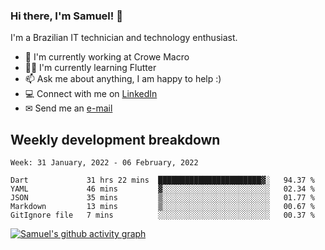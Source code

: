 ### Hi there, I'm Samuel! 👋

I'm a Brazilian IT technician and technology enthusiast.

- 🏢 I'm currently working at Crowe Macro
- 👨‍💻 I'm currently learning Flutter
- 📫 Ask me about anything, I am happy to help :)
- 💻 Connect with me on [LinkedIn](https://www.linkedin.com/in/samuel-s-marques/)
- ✉ Send me an [e-mail](mailto:samuel.s.marques@protonmail.com)

## Weekly development breakdown
<!--START_SECTION:waka-->
```text
Week: 31 January, 2022 - 06 February, 2022

Dart             31 hrs 22 mins  ███████████████████████▓░   94.37 % 
YAML             46 mins         ▓░░░░░░░░░░░░░░░░░░░░░░░░   02.34 % 
JSON             35 mins         ▒░░░░░░░░░░░░░░░░░░░░░░░░   01.77 % 
Markdown         13 mins         ▒░░░░░░░░░░░░░░░░░░░░░░░░   00.67 % 
GitIgnore file   7 mins          ░░░░░░░░░░░░░░░░░░░░░░░░░   00.37 % 
```
<!--END_SECTION:waka-->

[![Samuel's github activity graph](https://activity-graph.herokuapp.com/graph?username=samuel-s-marques&theme=react-dark)](https://github.com/samuel-s-marques)
